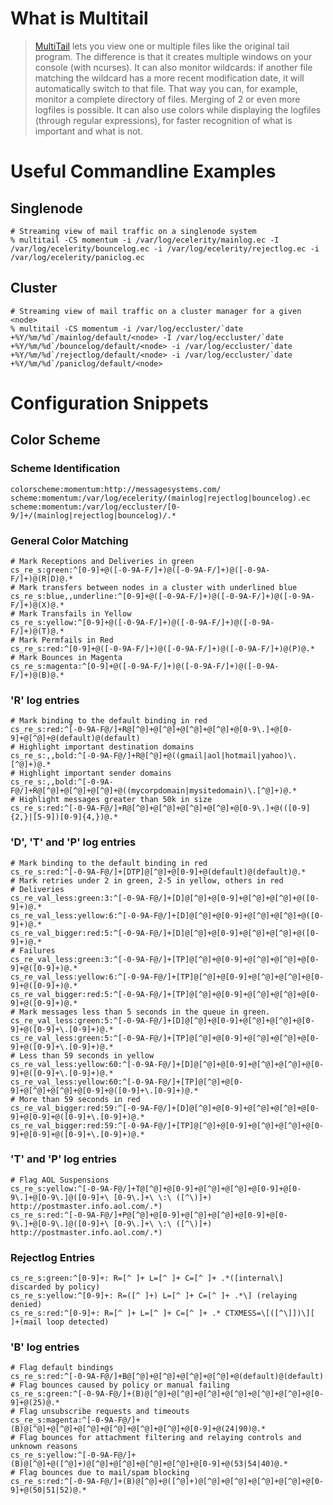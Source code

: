 # What is Multitail #

> [MultiTail](http://www.vanheusden.com/multitail/) lets you view one or multiple files like the original tail program. The difference is that it creates multiple windows on your console (with ncurses). It can also monitor wildcards: if another file matching the wildcard has a more recent modification date, it will automatically switch to that file. That way you can, for example, monitor a complete directory of files. Merging of 2 or even more logfiles is possible. It can also use colors while displaying the logfiles (through regular expressions), for faster recognition of what is important and what is not.

# Useful Commandline Examples #

## Singlenode ##

    # Streaming view of mail traffic on a singlenode system
    % multitail -CS momentum -i /var/log/ecelerity/mainlog.ec -I /var/log/ecelerity/bouncelog.ec -i /var/log/ecelerity/rejectlog.ec -i /var/log/ecelerity/paniclog.ec

## Cluster ##

    # Streaming view of mail traffic on a cluster manager for a given <node>
    % multitail -CS momentum -i /var/log/eccluster/`date +%Y/%m/%d`/mainlog/default/<node> -I /var/log/eccluster/`date +%Y/%m/%d`/bouncelog/default/<node> -i /var/log/eccluster/`date +%Y/%m/%d`/rejectlog/default/<node> -i /var/log/eccluster/`date +%Y/%m/%d`/paniclog/default/<node>
    

# Configuration Snippets #

## Color Scheme ##

### Scheme Identification ###
    colorscheme:momentum:http://messagesystems.com/
    scheme:momentum:/var/log/ecelerity/(mainlog|rejectlog|bouncelog).ec
    scheme:momentum:/var/log/eccluster/[0-9/]+/(mainlog|rejectlog|bouncelog)/.*

### General Color Matching ###
    # Mark Receptions and Deliveries in green
    cs_re_s:green:^[0-9]+@([-0-9A-F/]+)@([-0-9A-F/]+)@([-0-9A-F/]+)@(R|D)@.*
    # Mark transfers between nodes in a cluster with underlined blue
    cs_re_s:blue,,underline:^[0-9]+@([-0-9A-F/]+)@([-0-9A-F/]+)@([-0-9A-F/]+)@(X)@.*
    # Mark Transfails in Yellow
    cs_re_s:yellow:^[0-9]+@([-0-9A-F/]+)@([-0-9A-F/]+)@([-0-9A-F/]+)@(T)@.*
    # Mark Permfails in Red
    cs_re_s:red:^[0-9]+@([-0-9A-F/]+)@([-0-9A-F/]+)@([-0-9A-F/]+)@(P)@.*
    # Mark Bounces in Magenta
    cs_re_s:magenta:^[0-9]+@([-0-9A-F/]+)@([-0-9A-F/]+)@([-0-9A-F/]+)@(B)@.*



### 'R' log entries ###

    # Mark binding to the default binding in red
    cs_re_s:red:^[-0-9A-F@/]+R@[^@]+@[^@]+@[^@]+@[^@]+@[0-9\.]+@[0-9]+@[^@]+@(default)@(default)
    # Highlight important destination domains
    cs_re_s:,,bold:^[-0-9A-F@/]+R@[^@]+@((gmail|aol|hotmail|yahoo)\.[^@]+)@.*
    # Highlight important sender domains
    cs_re_s:,,bold:^[-0-9A-F@/]+R@[^@]+@[^@]+@[^@]+@((mycorpdomain|mysitedomain)\.[^@]+)@.*
    # Highlight messages greater than 50k in size
    cs_re_s:red:^[-0-9A-F@/]+R@[^@]+@[^@]+@[^@]+@[^@]+@[0-9\.]+@(([0-9]{2,}|[5-9])[0-9]{4,})@.*

### 'D', 'T' and 'P' log entries ###
    # Mark binding to the default binding in red
    cs_re_s:red:^[-0-9A-F@/]+[DTP]@[^@]+@[0-9]+@(default)@(default)@.*
    # Mark retries under 2 in green, 2-5 in yellow, others in red
    # Deliveries
    cs_re_val_less:green:3:^[-0-9A-F@/]+[D]@[^@]+@[0-9]+@[^@]+@[^@]+@([0-9]+)@.*
    cs_re_val_less:yellow:6:^[-0-9A-F@/]+[D]@[^@]+@[0-9]+@[^@]+@[^@]+@([0-9]+)@.*
    cs_re_val_bigger:red:5:^[-0-9A-F@/]+[D]@[^@]+@[0-9]+@[^@]+@[^@]+@([0-9]+)@.*
    # Failures
    cs_re_val_less:green:3:^[-0-9A-F@/]+[TP]@[^@]+@[0-9]+@[^@]+@[^@]+@[0-9]+@([0-9]+)@.*
    cs_re_val_less:yellow:6:^[-0-9A-F@/]+[TP]@[^@]+@[0-9]+@[^@]+@[^@]+@[0-9]+@([0-9]+)@.*
    cs_re_val_bigger:red:5:^[-0-9A-F@/]+[TP]@[^@]+@[0-9]+@[^@]+@[^@]+@[0-9]+@([0-9]+)@.*
    # Mark messages less than 5 seconds in the queue in green. 
    cs_re_val_less:green:5:^[-0-9A-F@/]+[D]@[^@]+@[0-9]+@[^@]+@[^@]+@[0-9]+@([0-9]+\.[0-9]+)@.*
    cs_re_val_less:green:5:^[-0-9A-F@/]+[TP]@[^@]+@[0-9]+@[^@]+@[^@]+@[0-9]+@([0-9]+\.[0-9]+)@.*
    # Less than 59 seconds in yellow
    cs_re_val_less:yellow:60:^[-0-9A-F@/]+[D]@[^@]+@[0-9]+@[^@]+@[^@]+@[0-9]+@([0-9]+\.[0-9]+)@.*
    cs_re_val_less:yellow:60:^[-0-9A-F@/]+[TP]@[^@]+@[0-9]+@[^@]+@[^@]+@[0-9]+@([0-9]+\.[0-9]+)@.*
    # More than 59 seconds in red
    cs_re_val_bigger:red:59:^[-0-9A-F@/]+[D]@[^@]+@[0-9]+@[^@]+@[^@]+@[0-9]+@[0-9]+@([0-9]+\.[0-9]+)@.*
    cs_re_val_bigger:red:59:^[-0-9A-F@/]+[TP]@[^@]+@[0-9]+@[^@]+@[^@]+@[0-9]+@[0-9]+@([0-9]+\.[0-9]+)@.*

### 'T' and 'P' log entries ###
    # Flag AOL Suspensions
    cs_re_s:yellow:^[-0-9A-F@/]+T@[^@]+@[0-9]+@[^@]+@[^@]+@[0-9]+@[0-9\.]+@[0-9\.]@([0-9]+\ [0-9\.]+\ \:\ ([^\)]+) http://postmaster.info.aol.com/.*)
    cs_re_s:red:^[-0-9A-F@/]+P@[^@]+@[0-9]+@[^@]+@[^@]+@[0-9]+@[0-9\.]+@[0-9\.]@([0-9]+\ [0-9\.]+\ \:\ ([^\)]+) http://postmaster.info.aol.com/.*)

### Rejectlog Entries ###
    cs_re_s:green:^[0-9]+: R=[^ ]+ L=[^ ]+ C=[^ ]+ .*([internal\] discarded by policy)
    cs_re_s:yellow:^[0-9]+: R=([^ ]+) L=[^ ]+ C=[^ ]+ .*\] (relaying denied)
    cs_re_s:red:^[0-9]+: R=[^ ]+ L=[^ ]+ C=[^ ]+ .* CTXMESS=\[([^\]])\][ ]+(mail loop detected)

### 'B' log entries
    # Flag default bindings
    cs_re_s:red:^[-0-9A-F@/]+B@[^@]+@[^@]+@[^@]+@[^@]+@(default)@(default)
    # Flag bounces caused by policy or manual failing
    cs_re_s:green:^[-0-9A-F@/]+(B)@[^@]+@[^@]+@[^@]+@[^@]+@[^@]+@[^@]+@[0-9]+@(25)@.*
    # Flag unsubscribe requests and timeouts
    cs_re_s:magenta:^[-0-9A-F@/]+(B)@[^@]+@[^@]+@[^@]+@[^@]+@[^@]+@[^@]+@[0-9]+@(24|90)@.*
    # Flag bounces for attachment filtering and relaying controls and unknown reasons
    cs_re_s:yellow:^[-0-9A-F@/]+(B)@[^@]+@([^@]+)@[^@]+@[^@]+@[^@]+@[^@]+@[0-9]+@(53|54|40)@.*
    # Flag bounces due to mail/spam blocking
    cs_re_s:red:^[-0-9A-F@/]+(B)@[^@]+@([^@]+)@[^@]+@[^@]+@[^@]+@[^@]+@[0-9]+@(50|51|52)@.*

